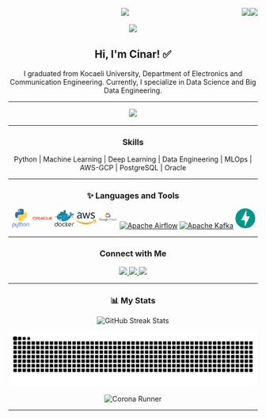 <!-- Enhanced and Professional GitHub README Template -->
<a href="https://hits.seeyoufarm.com"><img src="https://hits.seeyoufarm.com/api/count/incr/badge.svg?url=https%3A%2F%2Fgithub.com%2Fcinarolog&count_bg=%2379C83D&title_bg=%23555555&icon=tripadvisor.svg&icon_color=%23CA2323&title=hits&edge_flat=false" align="right"/></a>

<p align="center">
  <img src="https://i.imgur.com/A6bWGFl.gif"/>
  <img src="https://komarev.com/ghpvc/?username=cinarolog&&style=plastic&&color=yellow" align="right"/>
</p>

<div align="center">
  <img src="https://cdn.dribbble.com/users/1162077/screenshots/3848914/programmer.gif" width="300"/>
  <h2>Hi, I'm <b>Cinar</b>! ✅</h2>
  <p>I graduated from Kocaeli University, Department of Electronics and Communication Engineering. Currently, I specialize in Data Science and Big Data Engineering.</p>
</div>

---

<p align="center">
  <img src="https://readme-typing-svg.herokuapp.com?color=%23FFFF00&lines=Welcome+to+My+GitHub+Page!;Data+Science+Enthusiast;Big+Data+Engineer"/>
</p>

---

<h3 align="center">Skills</h3>
<p align="center">Python | Machine Learning | Deep Learning | Data Engineering | MLOps | AWS-GCP | PostgreSQL | Oracle</p>

---

<h3 align="center">✨ Languages and Tools</h3>
<p align="center">
  <a href="https://www.python.org/" target="_blank"><img src="https://raw.githubusercontent.com/devicons/devicon/master/icons/python/python-original-wordmark.svg" alt="Python" width="40"/></a>
  <a href="https://www.oracle.com/" target="_blank"><img src="https://raw.githubusercontent.com/devicons/devicon/master/icons/oracle/oracle-original.svg" alt="Oracle" width="40"/></a>
  <a href="https://www.docker.com/" target="_blank"><img src="https://raw.githubusercontent.com/devicons/devicon/master/icons/docker/docker-original-wordmark.svg" alt="Docker" width="40"/></a>
  <a href="https://aws.amazon.com/" target="_blank"><img src="https://raw.githubusercontent.com/devicons/devicon/master/icons/amazonwebservices/amazonwebservices-original-wordmark.svg" alt="AWS" width="40"/></a>
  <a href="https://cloud.google.com/" target="_blank"><img src="https://raw.githubusercontent.com/devicons/devicon/master/icons/googlecloud/googlecloud-original-wordmark.svg" alt="GCP" width="40"/></a>
  <a href="https://airflow.apache.org/" target="_blank"><img src="https://www.vectorlogo.zone/logos/apache_airflow/apache_airflow-icon.svg" alt="Apache Airflow" width="40"/></a>
  <a href="https://kafka.apache.org/" target="_blank"><img src="https://www.vectorlogo.zone/logos/apache_kafka/apache_kafka-icon.svg" alt="Apache Kafka" width="40"/></a>
  <a href="https://fastapi.tiangolo.com/" target="_blank"><img src="https://raw.githubusercontent.com/devicons/devicon/master/icons/fastapi/fastapi-original.svg" alt="FastAPI" width="40"/></a>
</p>

---

<h3 align="center">Connect with Me</h3>
<div align="center">
  <a href="https://www.linkedin.com/in/muhammetcinar/" target="_blank">
    <img src="https://img.shields.io/badge/-LinkedIn-%23333?style=for-the-badge&logo=linkedin&logoColor=blue"/>
  </a>
  <a href="https://cinar-muhammet.streamlit.app" target="_blank">
    <img src="https://img.shields.io/badge/-Streamlit-%23333?style=for-the-badge&logo=streamlit&logoColor=green"/>
  </a>
  <a href="mailto:mhmmtcnr81@gmail.com">
    <img src="https://img.shields.io/badge/-Gmail-%23333?style=for-the-badge&logo=gmail&logoColor=red"/>
  </a>
</div>

---

<h3 align="center">📊 My Stats</h3>
<p align="center">
  <img src="http://github-readme-streak-stats.herokuapp.com?user=cinarolog&theme=dark&background=000000" alt="GitHub Streak Stats"/>
</p>

<p align="center">
  <img src="https://github.com/BEPb/BEPb/raw/output/github-contribution-grid-snake.svg" alt="Contribution Snake Animation"/>
</p>

<p align="center">
  <img src="https://raw.githubusercontent.com/zouariste/corona-runner/gh-pages/assets/corona-runner.gif" alt="Corona Runner"/>
</p>

---
